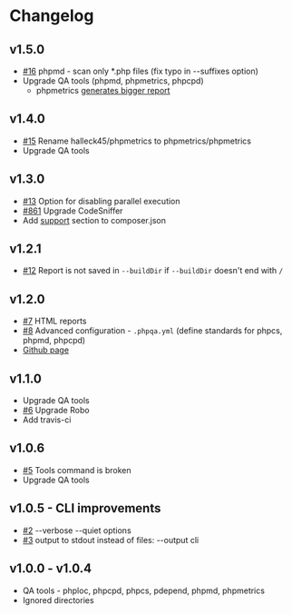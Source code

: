 
# Changelog

## v1.5.0

* [#16](https://github.com/EdgedesignCZ/phpqa/pull/16) phpmd - scan only *.php files (fix typo in --suffixes option)
* Upgrade QA tools (phpmd, phpmetrics, phpcpd)
    * phpmetrics [generates bigger report](https://github.com/phpmetrics/PhpMetrics/issues/217)

## v1.4.0

* [#15](https://github.com/EdgedesignCZ/phpqa/issues/15) Rename halleck45/phpmetrics to phpmetrics/phpmetrics
* Upgrade QA tools

## v1.3.0

* [#13](https://github.com/EdgedesignCZ/phpqa/issues/13) Option for disabling parallel execution
* [#861](https://github.com/squizlabs/PHP_CodeSniffer/issues/861) Upgrade CodeSniffer
* Add [support](https://getcomposer.org/doc/04-schema.md#support) section to composer.json

## v1.2.1

* [#12](https://github.com/EdgedesignCZ/phpqa/issues/12) Report is not saved in `--buildDir` if `--buildDir` doesn't end with `/`

## v1.2.0

* [#7](https://github.com/EdgedesignCZ/phpqa/issues/7) HTML reports
* [#8](https://github.com/EdgedesignCZ/phpqa/issues/8) Advanced configuration - `.phpqa.yml` (define standards for phpcs, phpmd, phpcpd)
* [Github page](https://edgedesigncz.github.io/phpqa/)

## v1.1.0

* Upgrade QA tools
* [#6](https://github.com/EdgedesignCZ/phpqa/issues/6) Upgrade Robo
* Add travis-ci

## v1.0.6

* [#5](https://github.com/EdgedesignCZ/phpqa/issues/5) Tools command is broken
* Upgrade QA tools

## v1.0.5 - CLI improvements

* [#2](https://github.com/EdgedesignCZ/phpqa/issues/2) --verbose --quiet options
* [#3](https://github.com/EdgedesignCZ/phpqa/issues/3) output to stdout instead of files: --output cli

## v1.0.0 - v1.0.4

* QA tools - phploc, phpcpd, phpcs, pdepend, phpmd, phpmetrics
* Ignored directories
